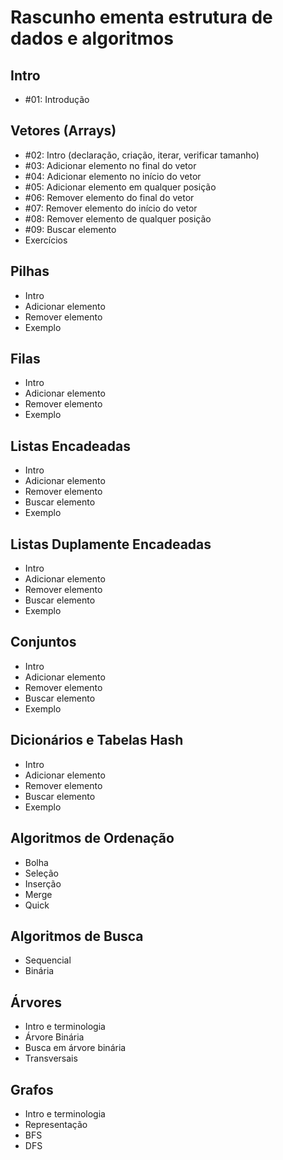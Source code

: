 # Rascunho ementa estrutura de dados e algoritmos

## Intro
* #01: Introdução

## Vetores (Arrays)
* #02: Intro (declaração, criação, iterar, verificar tamanho)
* #03: Adicionar elemento no final do vetor
* #04: Adicionar elemento no início do vetor
* #05: Adicionar elemento em qualquer posição
* #06: Remover elemento do final do vetor
* #07: Remover elemento do início do vetor
* #08: Remover elemento de qualquer posição
* #09: Buscar elemento
* Exercícios

## Pilhas
* Intro
* Adicionar elemento
* Remover elemento
* Exemplo

## Filas
* Intro
* Adicionar elemento
* Remover elemento
* Exemplo

## Listas Encadeadas
* Intro
* Adicionar elemento
* Remover elemento
* Buscar elemento
* Exemplo

## Listas Duplamente Encadeadas
* Intro
* Adicionar elemento
* Remover elemento
* Buscar elemento
* Exemplo

## Conjuntos
* Intro
* Adicionar elemento
* Remover elemento
* Buscar elemento
* Exemplo

## Dicionários e Tabelas Hash
* Intro
* Adicionar elemento
* Remover elemento
* Buscar elemento
* Exemplo

## Algoritmos de Ordenação
* Bolha
* Seleção
* Inserção
* Merge
* Quick

## Algoritmos de Busca
* Sequencial
* Binária

## Árvores
* Intro e terminologia
* Árvore Binária
* Busca em árvore binária
* Transversais

## Grafos
* Intro e terminologia
* Representação
* BFS
* DFS
